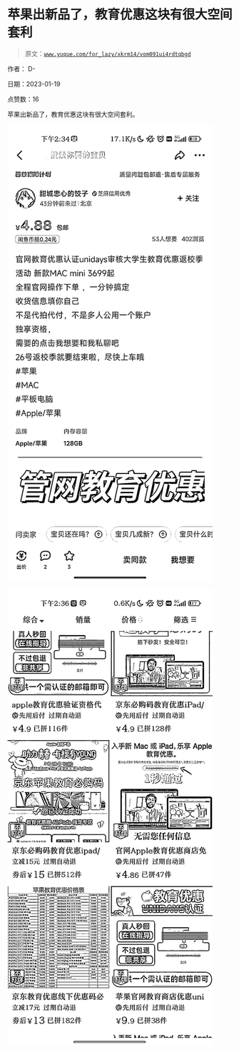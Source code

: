 # 苹果出新品了，教育优惠这块有很大空间套利

> 原文：[`www.yuque.com/for_lazy/xkrm14/vom091ui4rdtqbgd`](https://www.yuque.com/for_lazy/xkrm14/vom091ui4rdtqbgd)

作者： D- 

日期：2023-01-19 

点赞数：16 

苹果出新品了，教育优惠这块有很大空间套利。 

![](img/2ef499b84af8fae7d06c0ebb241c792e.png) 

![](img/60708aabbd617af74b97d3e16e4477a7.png) 

